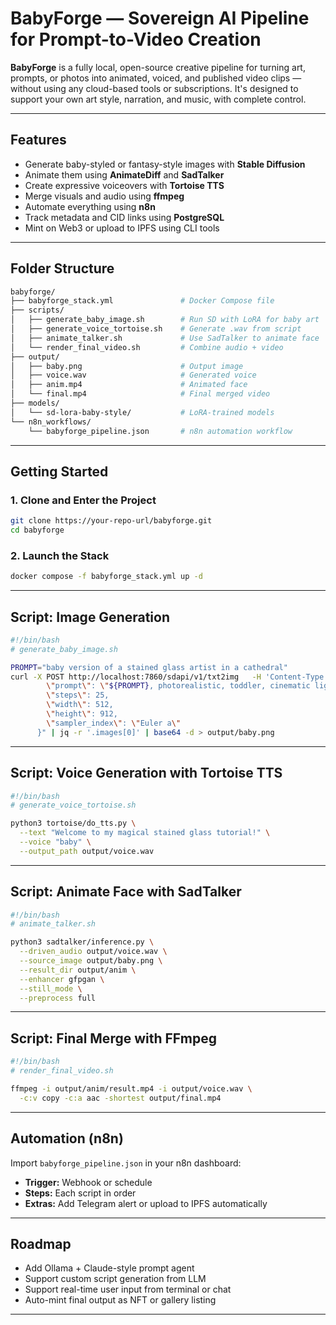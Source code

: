 # BabyForge — Sovereign AI Pipeline for Prompt-to-Video Creation

**BabyForge** is a fully local, open-source creative pipeline for turning art, prompts, or photos into animated, voiced, and published video clips — without using any cloud-based tools or subscriptions. It's designed to support your own art style, narration, and music, with complete control.

---

## Features

- Generate baby-styled or fantasy-style images with **Stable Diffusion**
- Animate them using **AnimateDiff** and **SadTalker**
- Create expressive voiceovers with **Tortoise TTS**
- Merge visuals and audio using **ffmpeg**
- Automate everything using **n8n**
- Track metadata and CID links using **PostgreSQL**
- Mint on Web3 or upload to IPFS using CLI tools

---

## Folder Structure

```bash
babyforge/
├── babyforge_stack.yml               # Docker Compose file
├── scripts/
│   ├── generate_baby_image.sh        # Run SD with LoRA for baby art
│   ├── generate_voice_tortoise.sh    # Generate .wav from script
│   ├── animate_talker.sh             # Use SadTalker to animate face
│   └── render_final_video.sh         # Combine audio + video
├── output/
│   ├── baby.png                      # Output image
│   ├── voice.wav                     # Generated voice
│   ├── anim.mp4                      # Animated face
│   └── final.mp4                     # Final merged video
├── models/
│   └── sd-lora-baby-style/           # LoRA-trained models
└── n8n_workflows/
    └── babyforge_pipeline.json       # n8n automation workflow
```

---

## Getting Started

### 1. Clone and Enter the Project

```bash
git clone https://your-repo-url/babyforge.git
cd babyforge
```

### 2. Launch the Stack

```bash
docker compose -f babyforge_stack.yml up -d
```

---

## Script: Image Generation

```bash
#!/bin/bash
# generate_baby_image.sh

PROMPT="baby version of a stained glass artist in a cathedral"
curl -X POST http://localhost:7860/sdapi/v1/txt2img   -H 'Content-Type: application/json'   -d "{
        \"prompt\": \"${PROMPT}, photorealistic, toddler, cinematic lighting, 9:16\",
        \"steps\": 25,
        \"width\": 512,
        \"height\": 912,
        \"sampler_index\": \"Euler a\"
      }" | jq -r '.images[0]' | base64 -d > output/baby.png
```

---

## Script: Voice Generation with Tortoise TTS

```bash
#!/bin/bash
# generate_voice_tortoise.sh

python3 tortoise/do_tts.py \
  --text "Welcome to my magical stained glass tutorial!" \
  --voice "baby" \
  --output_path output/voice.wav
```

---

## Script: Animate Face with SadTalker

```bash
#!/bin/bash
# animate_talker.sh

python3 sadtalker/inference.py \
  --driven_audio output/voice.wav \
  --source_image output/baby.png \
  --result_dir output/anim \
  --enhancer gfpgan \
  --still_mode \
  --preprocess full
```

---

## Script: Final Merge with FFmpeg

```bash
#!/bin/bash
# render_final_video.sh

ffmpeg -i output/anim/result.mp4 -i output/voice.wav \
  -c:v copy -c:a aac -shortest output/final.mp4
```

---

## Automation (n8n)

Import `babyforge_pipeline.json` in your n8n dashboard:

- **Trigger:** Webhook or schedule
- **Steps:** Each script in order
- **Extras:** Add Telegram alert or upload to IPFS automatically

---

## Roadmap

- Add Ollama + Claude-style prompt agent
- Support custom script generation from LLM
- Support real-time user input from terminal or chat
- Auto-mint final output as NFT or gallery listing

---